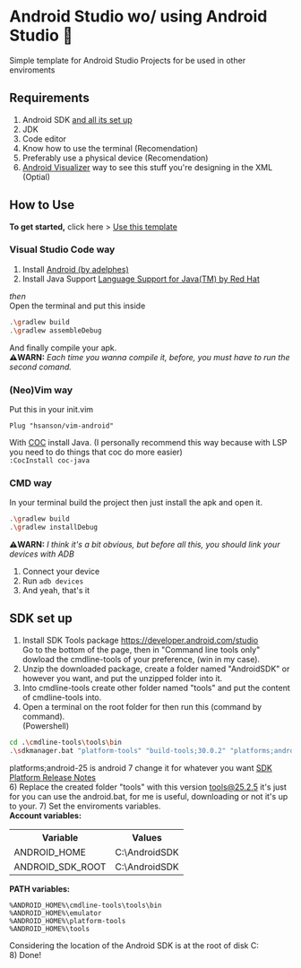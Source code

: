 # Android Studio wo/ using Android Studio 📱
Simple template for Android Studio Projects for be used in other enviroments

## Requirements
1. Android SDK [and all its set up](https://github.com/simmxns/apk-template#sdk-set-up)
2. JDK
3. Code editor
4. Know how to use the terminal (Recomendation)
5. Preferably use a physical device (Recomendation)
6. [Android Visualizer](https://labs.udacity.com/android-visualizer/) way to see this stuff you're designing in the XML (Optial)

## How to Use
**To get started,** click here > [Use this template](https://github.com/simmxns/apk-template/generate)
### Visual Studio Code way
1. Install [Android (by adelphes)](https://marketplace.visualstudio.com/items?itemName=adelphes.android-dev-ext)
2. Install Java Support [Language Support for Java(TM) by Red Hat](https://marketplace.visualstudio.com/items?itemName=redhat.java)

*then* <br>
Open the terminal and put this inside
```bash
.\gradlew build
.\gradlew assembleDebug
```
And finally compile your apk.<br>
<b>⚠️WARN:</b> <i>Each time you wanna compile it, before, you must have to run the second comand.</i>

### (Neo)Vim way
Put this in your init.vim
```vim
Plug "hsanson/vim-android"
```
With [COC](https://github.com/neoclide/coc.nvim) install Java. (I personally recommend this way because with LSP you need to do things that coc do more easier) <br>
`:CocInstall coc-java`

### CMD way
In your terminal build the project then just install the apk and open it.
```bash
.\gradlew build
.\gradlew installDebug
```
<b>⚠️WARN:</b> <i>I think it's a bit obvious, but before all this, you should link your devices with ADB</i> 
1) Connect your device
2) Run `adb devices`
3) And yeah, that's it

## SDK set up
1) Install SDK Tools package https://developer.android.com/studio<br>
Go to the bottom of the page, then in "Command line tools only" dowload the cmdline-tools of your preference, (win in my case).
3) Unzip the downloaded package, create a folder named "AndroidSDK" or however you want, and put the unzipped folder into it.
4) Into cmdline-tools create other folder named "tools" and put the content of cmdline-tools into.
5) Open a terminal on the root folder for then run this (command by command).<br>
(Powershell)
```bash
cd .\cmdline-tools\tools\bin
.\sdkmanager.bat "platform-tools" "build-tools;30.0.2" "platforms;android-25"
```
platforms;android-25 is android 7 change it for whatever you want [SDK Platform Release Notes](https://developer.android.com/studio/releases/platforms)<br>
6) Replace the created folder "tools" with this version [tools@25.2.5](https://dl-ssl.google.com/android/repository/tools_r25.2.5-windows.zip) it's just for you can use the android.bat, for me is useful, downloading or not it's up to your.
7) Set the enviroments variables.<br>
<b>Account variables:</b><br>
<table>
  <tr>
    <th>Variable</th>
    <th>Values</th>
  </tr>
  <tr>
    <td>ANDROID_HOME</td>
    <td>C:\AndroidSDK</td>
  </tr>
  <tr>
    <td>ANDROID_SDK_ROOT</td>
    <td>C:\AndroidSDK</td>
  </tr>
</table>

<b>PATH variables:</b><br>
```
%ANDROID_HOME%\cmdline-tools\tools\bin
%ANDROID_HOME%\emulator
%ANDROID_HOME%\platform-tools
%ANDROID_HOME%\tools
```
Considering the location of the Android SDK is at the root of disk C:\
8) Done!
